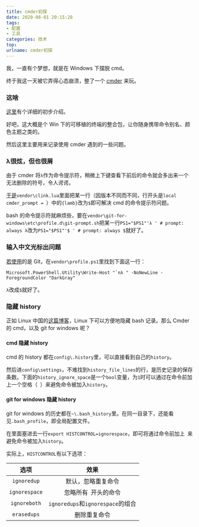 ```yaml
---
title: cmder初探
date: 2020-08-01 20:15:28
tags:
- 配置
- 工具
categories: 技术
top:
urlname: cmder初探
---
```


我，一直有个梦想，就是在 Windows 下摆脱 cmd。

终于我这一天被它弄得心态崩溃，整了一个 [cmder](https://cmder.net/) 来玩。

<!-- more -->

### 这啥

[这里](https://segmentfault.com/a/1190000018576705)有个详细的初步介绍。

好吧，这大概是个 Win 下的可移植的终端的整合包，让你随身携带命令别名、颜色主题之类的。

然后这里主要用来记录使用 cmder 遇到的一些问题。

### λ很炫，但也很屑

由于 cmder 将`λ`作为命令提示符，稍微上下键查看下前后的命令就会多出来一个无法删除的符号，令人谔谔。

[于是](https://blog.poychang.net/note-cmder/)`vendor\clink.lua`里面把某一行（因版本不同而不同，行开头是`local cmder_prompt = `）中的`{lamb}`改为`$`即可解决 cmd 的命令提示符问题。

bash 的命令提示符就麻烦些，要在`vendor\git-for-windows\etc\profile.d\git-prompt.sh`把某一行`PS1="$PS1"'λ ' # prompt: always λ`改为`PS1="$PS1"'$ ' # prompt: always $`就好了。

### 输入中文光标出问题

[若使用](https://blog.batkiz.com/posts/2018/solving-cmder-space/)的是 Git，在`vendor\profile.ps1`里找到下面这一行：

```
Microsoft.PowerShell.Utility\Write-Host "`nλ " -NoNewLine -ForegroundColor "DarkGray"
```

`λ`改成`$`就好了。

### 隐藏 history

正如 Linux 中国的[这篇博客](https://linux.cn/article-7575-1.html)，Linux 下可以方便地隐藏 bash 记录。那么 Cmder 的 cmd，以及 git for windows 呢？

#### cmd 隐藏 history

cmd 的 history 都在`config\.history`里，可以直接看到自己的`history`。

然后进`config\settings`，不难找到`history_file_lines`的行，是历史记录的保存条数。下面的`history_ignore_space`是一个`bool`变量，为`1`时可以通过在命令前加上一个空格（` `）来避免命令被加入`history`。

#### git for windows 隐藏 history

git for windows 的历史都在`~\.bash_history`里。在同一目录下，还能看见`.bash_profile`，即全局配置文件。

在里面塞进去一行`export HISTCONTROL=ignorespace`，即可将通过命令前加上` `来避免命令被加入`history`。

实际上，`HISTCONTROL`有以下选项：

|     选项      |               效果                |
| :-----------: | :-------------------------------: |
|  `ignoredup`  |        默认，忽略重复命令         |
| `ignorespace` |       忽略所有` `开头的命令       |
| `ignoreboth`  | `ignoredups`和`ignorespace`的组合 |
|  `erasedups`  |           删除重复命令            |